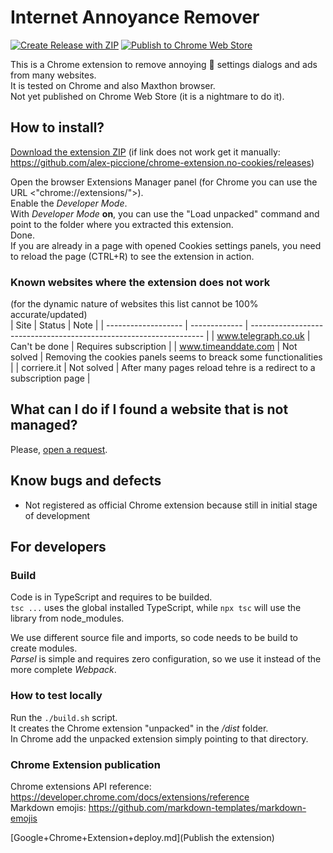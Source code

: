 # Internet Annoyance Remover

[![Create Release with ZIP](https://github.com/alex-piccione/chrome-extension.no-cookies/actions/workflows/release.yml/badge.svg)](https://github.com/alex-piccione/chrome-extension.no-cookies/actions/workflows/release.yml) 
[![Publish to Chrome Web Store](https://github.com/alex-piccione/chrome-extension.no-cookies/actions/workflows/publish.yml/badge.svg)](https://github.com/alex-piccione/chrome-extension.no-cookies/actions/workflows/publish.yml)  
  
This is a Chrome extension to remove annoying :cookie: settings dialogs and ads from many websites.  
It is tested on Chrome and also Maxthon browser.  
Not yet published on Chrome Web Store (it is a nightmare to do it).  

## How to install?

[Download the extension ZIP](https://github.com/alex-piccione/chrome-extension.no-cookies/releases/download/25.2.21.38-alpha/Annoyance-Remover-25.2.21.38-alpha.zip)
(if link does not work get it manually: <https://github.com/alex-piccione/chrome-extension.no-cookies/releases>)
  
Open the browser Extensions Manager panel (for Chrome you can use the URL <"chrome://extensions/">).  
Enable the _Developer Mode_.  
With _Developer Mode_ **on**, you can use the "Load unpacked" command and point to the folder where you extracted this extension.  
Done.  
If you are already in a page with opened Cookies settings panels, you need to reload the page (CTRL+R) to see the extension in action.
  
### Known websites where the extension does not work

(for the dynamic nature of websites this list cannot be 100% accurate/updated)  
| Site                | Status        | Note                                                               |
| ------------------- | ------------- | ------------------------------------------------------------------ |
| www.telegraph.co.uk | Can't be done | Requires subscription                                              |
| www.timeanddate.com | Not solved    | Removing the cookies panels seems to breack some functionalities   |
| corriere.it         | Not solved    | After many pages reload tehre is a redirect to a subscription page |

## What can I do if I found a website that is not managed?

Please, [open a request](https://github.com/alex-piccione/chrome-extension.no-cookies/issues/new?title=Suggest%20of%20website%20to%20manage&body=Hi,%20I%27d%20like%20that%20this%20extension%20manage%20this%20website:%20...%20Thank%20you.).

## Know bugs and defects

- Not registered as official Chrome extension because still in initial stage of development

## For developers

### Build

Code is in TypeScript and requires to be builded.  
``tsc ...`` uses the global installed TypeScript, 
while ``npx tsc`` will use the library from node_modules.  
  
We use different source file and imports, so code needs to be build to create modules.  
_Parsel_ is simple and requires zero configuration, so we use it instead of the more complete _Webpack_.  

### How to test locally

Run the ``./build.sh`` script.  
It creates the Chrome extension "unpacked" in the _/dist_ folder.  
In Chrome add the unpacked extension simply pointing to that directory.  

### Chrome Extension publication

Chrome extensions API reference: https://developer.chrome.com/docs/extensions/reference  
Markdown emojis: https://github.com/markdown-templates/markdown-emojis  

[Google+Chrome+Extension+deploy.md](Publish the extension)
